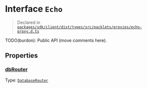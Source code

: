 # Interface `Echo`
> Declared in [`packages/sdk/client/dist/types/src/packlets/proxies/echo-proxy.d.ts`]()

TODO(burdon): Public API (move comments here).

## Properties
### [dbRouter]()
Type: <code>[DatabaseRouter](/api/@dxos/react-client/classes/DatabaseRouter)</code>
